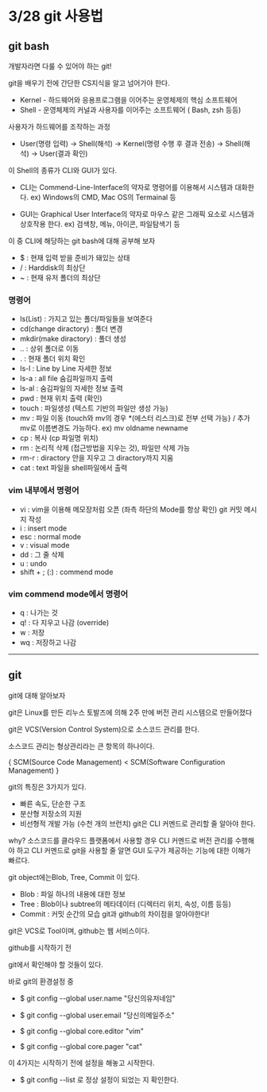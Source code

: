 # 3/28 git 사용법

## git bash
개발자라면 다룰 수 있어야 하는 git!

git을 배우기 전에 간단한 CS지식을 알고 넘어가야 한다.

- Kernel - 하드웨어와 응용프로그램을 이어주는 운영체제의 핵심 소프트웨어
- Shell - 운영체제의 커널과 사용자를 이어주는 소프트웨어 ( Bash, zsh 등등)

사용자가 하드웨어를 조작하는 과정

- User(명령 입력) -> Shell(해석) -> Kernel(명령 수행 후 결과 전송) -> Shell(해석) -> User(결과 확인)

이 Shell의 종류가 CLI와 GUI가 있다.

- CLI는 Commend-Line-Interface의 약자로 명령어를 이용해서 시스템과 대화한다.
  ex) Windows의 CMD, Mac OS의 Termainal 등

- GUI는 Graphical User Interface의 약자로 마우스 같은 
  그래픽 요소로 시스템과 상호작용 한다.
  ex) 검색창, 메뉴, 아이콘, 파일탐색기 등

이 중 CLI에 해당하는 git bash에 대해 공부해 보자
- $ : 현재 입력 받을 준비가 돼있는 상태
- / : Harddisk의 최상단
- ~ : 현재 유저 폴더의 최상단

### 명령어

- ls(List) : 가지고 있는 폴더/파일들을 보여준다
- cd(change diractory) : 폴더 변경
- mkdir(make diractory) : 폴더 생성
- .. : 상위 폴더로 이동
- . : 현재 폴더 위치 확인
- ls-l : Line by Line 자세한 정보
- ls-a : all file 숨김파일까지 출력
- ls-al : 숨김파일의 자세한 정보 출력
- pwd : 현재 위치 출력 (확인)
- touch : 파일생성 (텍스트 기반의 파일만 생성 가능)
- mv : 파일 이동 {touch와 mv의 경우 *(에스터 리스크)로 전부 선택 가능} 
  / 추가 mv로 이름변경도 가능하다.
  ex) mv oldname newname
- cp : 복사 (cp 파일명 위치)
- rm : 논리적 삭제 (접근방법을 지우는 것), 파일만 삭제 가능
- rm-r : diractory 안을 지우고 그 diractory까지 지움
- cat : text 파일을 shell파일에서 출력

### vim 내부에서 명령어

- vi : vim을 이용해 메모장처럼 오픈 (좌측 하단의 Mode를 항상 확인)
  git 커밋 메시지 작성
- i : insert mode
- esc : normal mode
- v : visual mode
- dd : 그 줄 삭제
- u : undo
- shift + ; (:) : commend mode

### vim commend mode에서 명령어

- q : 나가는 것
- q! : 다 지우고 나감 (override)
- w : 저장
- wq : 저장하고 나감

***

## git

git에 대해 알아보자

git은 Linux를 만든 리누스 토발즈에 의해 2주 만에 버전 관리 시스템으로 만들어졌다

git은 VCS(Version Control System)으로 소스코드 관리를 한다.

소스코드 관리는 형상관리라는 큰 항목의 하나이다.

{ SCM(Source Code Management) < SCM(Software Configuration Management) }

git의 특징은 3가지가 있다.

- 빠른 속도, 단순한 구조
- 분산형 저장소의 지원
- 비선형적 개발 가능 (수천 개의 브런치)
git은 CLI 커멘드로 관리할 줄 알아야 한다.

why? 소스코드를 클라우드 플랫폼에서 사용할 경우 CLI 커멘드로
버전 관리를 수행해야 하고  CLI 커멘드로 git을 사용할 줄 알면
GUI 도구가 제공하는 기능에 대한 이해가 빠르다.

git object에는Blob, Tree, Commit 이 있다.

- Blob : 파일 하나의 내용에 대한 정보
- Tree : Blob이나 subtree의 메타데이터 (디렉터리 위치, 속성, 이름 등등)
- Commit : 커밋 순간의 모습
git과 github의 차이점을 알아야한다!

git은 VCS로 Tool이며, github는 웹 서비스이다.

github를 시작하기 전

git에서 확인해야 할 것들이 있다.

바로 git의 환경설정 중

- $ git config --global user.name "당신의유저네임"

- $ git config --global user.email "당신의메일주소"

- $ git config --global core.editor "vim"

- $ git config --global core.pager "cat"

이 4가지는 시작하기 전에 설정을 해놓고 시작한다.

- $ git config --list 로 정상 설정이 되었는 지 확인한다.

